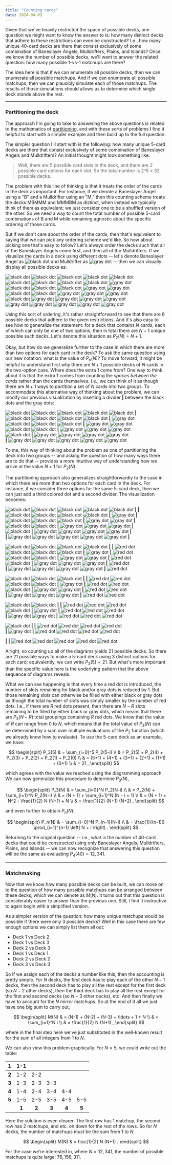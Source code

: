 ```yaml
---
title: "Counting cards"
date: 2024-04-03
---
```


Given that we've heavily restricted the space of possible decks, one question we might want to know the answer to is: how many distinct decks that adhere to these restrictions can even be constructed?  I.e., how many unique 40-card decks are there that consist exclusively of some combination of Baneslayer Angels, Mulldrifters, Plains, and Islands?  Once we know the number of possible decks, we'll want to answer the related question: how many possible 1-vs-1 matchups are there?

The idea here is that if we can enumerate all possible decks, then we can enumerate all possible matchups. And if we can enumerate all possible matchups, then we can plausibly simulate each of those matchups.  The results of those simulations should allows us to determine which single deck stands above the rest.

***

### Partitioning the deck

The approach I'm going to take to answering the above questions is related to the mathematics of [partitioning](https://en.wikipedia.org/wiki/Integer_partition), and with these sorts of problems I find it helpful to start with a simpler example and then build up to the full question.

The simpler question I'll start with is the following: how many unique 5-card decks are there that consist exclusively of some combination of Baneslayer Angels and Mulldrifters?  An initial thought might look something like:

> Well, there are 5 possible card slots in the deck, and there are 2 possible card options for each slot.  So the total number is 2^5 = 32 possible decks.

The problem with this line of thinking is that it treats the order of the cards in the deck as important.  For instance, if we denote a Baneslayer Angel using a "B" and a Mulldrifter using an "M," then this counting scheme treats the decks MBMMM and MMMBM as distinct, when instead we typically think of them as equivalent; we just consider one to be a shuffled version of the other.  So we need a way to count the total number of possible 5-card combinations of B and M while remaining agnostic about the specific ordering of those cards.

But if we don't care about the order of the cards, then that's equivalent to saying that we can pick any ordering scheme we'd like.  So how about picking one that's easy to follow?  Let's always order the decks such that all of the Baneslayer Angels come first, and then all of the Mulldrifters.  If we visualize the cards in a deck using different dots -- let's denote Baneslayer Angel as ![black dot](https://upload.wikimedia.org/wikipedia/commons/1/11/BlackDot.svg "Black dot") and Mulldrifter as ![gray dot](https://upload.wikimedia.org/wikipedia/commons/f/fe/GrayDot.svg "Gray dot") -- then we can visually display all possible decks as:

![black dot](https://upload.wikimedia.org/wikipedia/commons/1/11/BlackDot.svg "Black dot") ![black dot](https://upload.wikimedia.org/wikipedia/commons/1/11/BlackDot.svg "Black dot") ![black dot](https://upload.wikimedia.org/wikipedia/commons/1/11/BlackDot.svg "Black dot") ![black dot](https://upload.wikimedia.org/wikipedia/commons/1/11/BlackDot.svg "Black dot") ![black dot](https://upload.wikimedia.org/wikipedia/commons/1/11/BlackDot.svg "Black dot")\
![black dot](https://upload.wikimedia.org/wikipedia/commons/1/11/BlackDot.svg "Black dot") ![black dot](https://upload.wikimedia.org/wikipedia/commons/1/11/BlackDot.svg "Black dot") ![black dot](https://upload.wikimedia.org/wikipedia/commons/1/11/BlackDot.svg "Black dot") ![black dot](https://upload.wikimedia.org/wikipedia/commons/1/11/BlackDot.svg "Black dot") ![gray dot](https://upload.wikimedia.org/wikipedia/commons/f/fe/GrayDot.svg "Gray dot")\
![black dot](https://upload.wikimedia.org/wikipedia/commons/1/11/BlackDot.svg "Black dot") ![black dot](https://upload.wikimedia.org/wikipedia/commons/1/11/BlackDot.svg "Black dot") ![black dot](https://upload.wikimedia.org/wikipedia/commons/1/11/BlackDot.svg "Black dot") ![gray dot](https://upload.wikimedia.org/wikipedia/commons/f/fe/GrayDot.svg "Gray dot") ![gray dot](https://upload.wikimedia.org/wikipedia/commons/f/fe/GrayDot.svg "Gray dot")\
![black dot](https://upload.wikimedia.org/wikipedia/commons/1/11/BlackDot.svg "Black dot") ![black dot](https://upload.wikimedia.org/wikipedia/commons/1/11/BlackDot.svg "Black dot") ![gray dot](https://upload.wikimedia.org/wikipedia/commons/f/fe/GrayDot.svg "Gray dot") ![gray dot](https://upload.wikimedia.org/wikipedia/commons/f/fe/GrayDot.svg "Gray dot") ![gray dot](https://upload.wikimedia.org/wikipedia/commons/f/fe/GrayDot.svg "Gray dot")\
![black dot](https://upload.wikimedia.org/wikipedia/commons/1/11/BlackDot.svg "Black dot") ![gray dot](https://upload.wikimedia.org/wikipedia/commons/f/fe/GrayDot.svg "Gray dot") ![gray dot](https://upload.wikimedia.org/wikipedia/commons/f/fe/GrayDot.svg "Gray dot") ![gray dot](https://upload.wikimedia.org/wikipedia/commons/f/fe/GrayDot.svg "Gray dot") ![gray dot](https://upload.wikimedia.org/wikipedia/commons/f/fe/GrayDot.svg "Gray dot")\
![gray dot](https://upload.wikimedia.org/wikipedia/commons/f/fe/GrayDot.svg "Gray dot") ![gray dot](https://upload.wikimedia.org/wikipedia/commons/f/fe/GrayDot.svg "Gray dot") ![gray dot](https://upload.wikimedia.org/wikipedia/commons/f/fe/GrayDot.svg "Gray dot") ![gray dot](https://upload.wikimedia.org/wikipedia/commons/f/fe/GrayDot.svg "Gray dot") ![gray dot](https://upload.wikimedia.org/wikipedia/commons/f/fe/GrayDot.svg "Gray dot")

Using this sort of ordering, it's rather straightforward to see that there are 6 possible decks that adhere to the given restrictions.  And it's also easy to see how to generalize the statement: for a deck that contains $N$ cards, each of which can only be one of two options, then in total there are $N+1$ unique possible such decks.  Let's denote this situation as $P_2(N) = N+1$.

Okay, but how do we generalize further to the case in which there are more than two options for each card in the deck?  To ask the same question using our new notation: what is the value of $P_n(N)$?  To move forward, it might be helpful to understand first why there are $N+1$ possible decks of $N$ cards in the two-option case.  Where does the extra 1 come from?  One way to think about it is that the extra 1 comes from counting the *spaces between the cards* rather than the cards themselves.  I.e., we can think of it as though there are $N+1$ ways to *partition* a set of $N$ cards into two groups.  To accommodate this alternative way of thinking about the problem, we can modify our previous visualization by inserting a divider **|** between the black dots and the gray dots:

![black dot](https://upload.wikimedia.org/wikipedia/commons/1/11/BlackDot.svg "Black dot") ![black dot](https://upload.wikimedia.org/wikipedia/commons/1/11/BlackDot.svg "Black dot") ![black dot](https://upload.wikimedia.org/wikipedia/commons/1/11/BlackDot.svg "Black dot") ![black dot](https://upload.wikimedia.org/wikipedia/commons/1/11/BlackDot.svg "Black dot") ![black dot](https://upload.wikimedia.org/wikipedia/commons/1/11/BlackDot.svg "Black dot") **|**\
![black dot](https://upload.wikimedia.org/wikipedia/commons/1/11/BlackDot.svg "Black dot") ![black dot](https://upload.wikimedia.org/wikipedia/commons/1/11/BlackDot.svg "Black dot") ![black dot](https://upload.wikimedia.org/wikipedia/commons/1/11/BlackDot.svg "Black dot") ![black dot](https://upload.wikimedia.org/wikipedia/commons/1/11/BlackDot.svg "Black dot") **|** ![gray dot](https://upload.wikimedia.org/wikipedia/commons/f/fe/GrayDot.svg "Gray dot")\
![black dot](https://upload.wikimedia.org/wikipedia/commons/1/11/BlackDot.svg "Black dot") ![black dot](https://upload.wikimedia.org/wikipedia/commons/1/11/BlackDot.svg "Black dot") ![black dot](https://upload.wikimedia.org/wikipedia/commons/1/11/BlackDot.svg "Black dot") **|** ![gray dot](https://upload.wikimedia.org/wikipedia/commons/f/fe/GrayDot.svg "Gray dot") ![gray dot](https://upload.wikimedia.org/wikipedia/commons/f/fe/GrayDot.svg "Gray dot")\
![black dot](https://upload.wikimedia.org/wikipedia/commons/1/11/BlackDot.svg "Black dot") ![black dot](https://upload.wikimedia.org/wikipedia/commons/1/11/BlackDot.svg "Black dot") **|** ![gray dot](https://upload.wikimedia.org/wikipedia/commons/f/fe/GrayDot.svg "Gray dot") ![gray dot](https://upload.wikimedia.org/wikipedia/commons/f/fe/GrayDot.svg "Gray dot") ![gray dot](https://upload.wikimedia.org/wikipedia/commons/f/fe/GrayDot.svg "Gray dot")\
![black dot](https://upload.wikimedia.org/wikipedia/commons/1/11/BlackDot.svg "Black dot") **|** ![gray dot](https://upload.wikimedia.org/wikipedia/commons/f/fe/GrayDot.svg "Gray dot") ![gray dot](https://upload.wikimedia.org/wikipedia/commons/f/fe/GrayDot.svg "Gray dot") ![gray dot](https://upload.wikimedia.org/wikipedia/commons/f/fe/GrayDot.svg "Gray dot") ![gray dot](https://upload.wikimedia.org/wikipedia/commons/f/fe/GrayDot.svg "Gray dot")\
**|** ![gray dot](https://upload.wikimedia.org/wikipedia/commons/f/fe/GrayDot.svg "Gray dot") ![gray dot](https://upload.wikimedia.org/wikipedia/commons/f/fe/GrayDot.svg "Gray dot") ![gray dot](https://upload.wikimedia.org/wikipedia/commons/f/fe/GrayDot.svg "Gray dot") ![gray dot](https://upload.wikimedia.org/wikipedia/commons/f/fe/GrayDot.svg "Gray dot") ![gray dot](https://upload.wikimedia.org/wikipedia/commons/f/fe/GrayDot.svg "Gray dot")

To me, this way of thinking about the problem as one of partitioning the deck into two groups -- and asking the question of how many ways there are to do that -- provides a more intuitive way of understanding how we arrive at the value $N+1$ for $P_2(N)$.

The partitioning approach also generalizes straightforwardly to the case in which there are more than two options for each card in the deck.  For instance, if we consider three options for the same 5-card deck, then we can just add a third colored dot and a second divider.  The visualization becomes:

![black dot](https://upload.wikimedia.org/wikipedia/commons/1/11/BlackDot.svg "Black dot") ![black dot](https://upload.wikimedia.org/wikipedia/commons/1/11/BlackDot.svg "Black dot") ![black dot](https://upload.wikimedia.org/wikipedia/commons/1/11/BlackDot.svg "Black dot") ![black dot](https://upload.wikimedia.org/wikipedia/commons/1/11/BlackDot.svg "Black dot") ![black dot](https://upload.wikimedia.org/wikipedia/commons/1/11/BlackDot.svg "Black dot") **|** **|**\
![black dot](https://upload.wikimedia.org/wikipedia/commons/1/11/BlackDot.svg "Black dot") ![black dot](https://upload.wikimedia.org/wikipedia/commons/1/11/BlackDot.svg "Black dot") ![black dot](https://upload.wikimedia.org/wikipedia/commons/1/11/BlackDot.svg "Black dot") ![black dot](https://upload.wikimedia.org/wikipedia/commons/1/11/BlackDot.svg "Black dot") **|** ![gray dot](https://upload.wikimedia.org/wikipedia/commons/f/fe/GrayDot.svg "Gray dot") **|**\
![black dot](https://upload.wikimedia.org/wikipedia/commons/1/11/BlackDot.svg "Black dot") ![black dot](https://upload.wikimedia.org/wikipedia/commons/1/11/BlackDot.svg "Black dot") ![black dot](https://upload.wikimedia.org/wikipedia/commons/1/11/BlackDot.svg "Black dot") **|** ![gray dot](https://upload.wikimedia.org/wikipedia/commons/f/fe/GrayDot.svg "Gray dot") ![gray dot](https://upload.wikimedia.org/wikipedia/commons/f/fe/GrayDot.svg "Gray dot") **|**\
![black dot](https://upload.wikimedia.org/wikipedia/commons/1/11/BlackDot.svg "Black dot") ![black dot](https://upload.wikimedia.org/wikipedia/commons/1/11/BlackDot.svg "Black dot") **|** ![gray dot](https://upload.wikimedia.org/wikipedia/commons/f/fe/GrayDot.svg "Gray dot") ![gray dot](https://upload.wikimedia.org/wikipedia/commons/f/fe/GrayDot.svg "Gray dot") ![gray dot](https://upload.wikimedia.org/wikipedia/commons/f/fe/GrayDot.svg "Gray dot") **|**\
![black dot](https://upload.wikimedia.org/wikipedia/commons/1/11/BlackDot.svg "Black dot") **|** ![gray dot](https://upload.wikimedia.org/wikipedia/commons/f/fe/GrayDot.svg "Gray dot") ![gray dot](https://upload.wikimedia.org/wikipedia/commons/f/fe/GrayDot.svg "Gray dot") ![gray dot](https://upload.wikimedia.org/wikipedia/commons/f/fe/GrayDot.svg "Gray dot") ![gray dot](https://upload.wikimedia.org/wikipedia/commons/f/fe/GrayDot.svg "Gray dot") **|**\
**|** ![gray dot](https://upload.wikimedia.org/wikipedia/commons/f/fe/GrayDot.svg "Gray dot") ![gray dot](https://upload.wikimedia.org/wikipedia/commons/f/fe/GrayDot.svg "Gray dot") ![gray dot](https://upload.wikimedia.org/wikipedia/commons/f/fe/GrayDot.svg "Gray dot") ![gray dot](https://upload.wikimedia.org/wikipedia/commons/f/fe/GrayDot.svg "Gray dot") ![gray dot](https://upload.wikimedia.org/wikipedia/commons/f/fe/GrayDot.svg "Gray dot") **|**

![black dot](https://upload.wikimedia.org/wikipedia/commons/1/11/BlackDot.svg "Black dot") ![black dot](https://upload.wikimedia.org/wikipedia/commons/1/11/BlackDot.svg "Black dot") ![black dot](https://upload.wikimedia.org/wikipedia/commons/1/11/BlackDot.svg "Black dot") ![black dot](https://upload.wikimedia.org/wikipedia/commons/1/11/BlackDot.svg "Black dot") **|** **|** ![red dot](https://upload.wikimedia.org/wikipedia/commons/e/ec/RedDot.svg "Red dot")\
![black dot](https://upload.wikimedia.org/wikipedia/commons/1/11/BlackDot.svg "Black dot") ![black dot](https://upload.wikimedia.org/wikipedia/commons/1/11/BlackDot.svg "Black dot") ![black dot](https://upload.wikimedia.org/wikipedia/commons/1/11/BlackDot.svg "Black dot") **|** ![gray dot](https://upload.wikimedia.org/wikipedia/commons/f/fe/GrayDot.svg "Gray dot") **|** ![red dot](https://upload.wikimedia.org/wikipedia/commons/e/ec/RedDot.svg "Red dot")\
![black dot](https://upload.wikimedia.org/wikipedia/commons/1/11/BlackDot.svg "Black dot") ![black dot](https://upload.wikimedia.org/wikipedia/commons/1/11/BlackDot.svg "Black dot") **|** ![gray dot](https://upload.wikimedia.org/wikipedia/commons/f/fe/GrayDot.svg "Gray dot") ![gray dot](https://upload.wikimedia.org/wikipedia/commons/f/fe/GrayDot.svg "Gray dot") **|** ![red dot](https://upload.wikimedia.org/wikipedia/commons/e/ec/RedDot.svg "Red dot")\
![black dot](https://upload.wikimedia.org/wikipedia/commons/1/11/BlackDot.svg "Black dot") **|** ![gray dot](https://upload.wikimedia.org/wikipedia/commons/f/fe/GrayDot.svg "Gray dot") ![gray dot](https://upload.wikimedia.org/wikipedia/commons/f/fe/GrayDot.svg "Gray dot") ![gray dot](https://upload.wikimedia.org/wikipedia/commons/f/fe/GrayDot.svg "Gray dot") **|** ![red dot](https://upload.wikimedia.org/wikipedia/commons/e/ec/RedDot.svg "Red dot")\
**|** ![gray dot](https://upload.wikimedia.org/wikipedia/commons/f/fe/GrayDot.svg "Gray dot") ![gray dot](https://upload.wikimedia.org/wikipedia/commons/f/fe/GrayDot.svg "Gray dot") ![gray dot](https://upload.wikimedia.org/wikipedia/commons/f/fe/GrayDot.svg "Gray dot") ![gray dot](https://upload.wikimedia.org/wikipedia/commons/f/fe/GrayDot.svg "Gray dot") **|** ![red dot](https://upload.wikimedia.org/wikipedia/commons/e/ec/RedDot.svg "Red dot")

![black dot](https://upload.wikimedia.org/wikipedia/commons/1/11/BlackDot.svg "Black dot") ![black dot](https://upload.wikimedia.org/wikipedia/commons/1/11/BlackDot.svg "Black dot") ![black dot](https://upload.wikimedia.org/wikipedia/commons/1/11/BlackDot.svg "Black dot") **|** **|** ![red dot](https://upload.wikimedia.org/wikipedia/commons/e/ec/RedDot.svg "Red dot") ![red dot](https://upload.wikimedia.org/wikipedia/commons/e/ec/RedDot.svg "Red dot")\
![black dot](https://upload.wikimedia.org/wikipedia/commons/1/11/BlackDot.svg "Black dot") ![black dot](https://upload.wikimedia.org/wikipedia/commons/1/11/BlackDot.svg "Black dot") **|** ![gray dot](https://upload.wikimedia.org/wikipedia/commons/f/fe/GrayDot.svg "Gray dot") **|** ![red dot](https://upload.wikimedia.org/wikipedia/commons/e/ec/RedDot.svg "Red dot") ![red dot](https://upload.wikimedia.org/wikipedia/commons/e/ec/RedDot.svg "Red dot")\
![black dot](https://upload.wikimedia.org/wikipedia/commons/1/11/BlackDot.svg "Black dot") **|** ![gray dot](https://upload.wikimedia.org/wikipedia/commons/f/fe/GrayDot.svg "Gray dot") ![gray dot](https://upload.wikimedia.org/wikipedia/commons/f/fe/GrayDot.svg "Gray dot") **|** ![red dot](https://upload.wikimedia.org/wikipedia/commons/e/ec/RedDot.svg "Red dot") ![red dot](https://upload.wikimedia.org/wikipedia/commons/e/ec/RedDot.svg "Red dot")\
**|** ![gray dot](https://upload.wikimedia.org/wikipedia/commons/f/fe/GrayDot.svg "Gray dot") ![gray dot](https://upload.wikimedia.org/wikipedia/commons/f/fe/GrayDot.svg "Gray dot") ![gray dot](https://upload.wikimedia.org/wikipedia/commons/f/fe/GrayDot.svg "Gray dot") **|** ![red dot](https://upload.wikimedia.org/wikipedia/commons/e/ec/RedDot.svg "Red dot") ![red dot](https://upload.wikimedia.org/wikipedia/commons/e/ec/RedDot.svg "Red dot")

![black dot](https://upload.wikimedia.org/wikipedia/commons/1/11/BlackDot.svg "Black dot") ![black dot](https://upload.wikimedia.org/wikipedia/commons/1/11/BlackDot.svg "Black dot") **|** **|** ![red dot](https://upload.wikimedia.org/wikipedia/commons/e/ec/RedDot.svg "Red dot") ![red dot](https://upload.wikimedia.org/wikipedia/commons/e/ec/RedDot.svg "Red dot") ![red dot](https://upload.wikimedia.org/wikipedia/commons/e/ec/RedDot.svg "Red dot")\
![black dot](https://upload.wikimedia.org/wikipedia/commons/1/11/BlackDot.svg "Black dot") **|** ![gray dot](https://upload.wikimedia.org/wikipedia/commons/f/fe/GrayDot.svg "Gray dot") **|** ![red dot](https://upload.wikimedia.org/wikipedia/commons/e/ec/RedDot.svg "Red dot") ![red dot](https://upload.wikimedia.org/wikipedia/commons/e/ec/RedDot.svg "Red dot") ![red dot](https://upload.wikimedia.org/wikipedia/commons/e/ec/RedDot.svg "Red dot")\
**|** ![gray dot](https://upload.wikimedia.org/wikipedia/commons/f/fe/GrayDot.svg "Gray dot") ![gray dot](https://upload.wikimedia.org/wikipedia/commons/f/fe/GrayDot.svg "Gray dot") **|** ![red dot](https://upload.wikimedia.org/wikipedia/commons/e/ec/RedDot.svg "Red dot") ![red dot](https://upload.wikimedia.org/wikipedia/commons/e/ec/RedDot.svg "Red dot") ![red dot](https://upload.wikimedia.org/wikipedia/commons/e/ec/RedDot.svg "Red dot")

![black dot](https://upload.wikimedia.org/wikipedia/commons/1/11/BlackDot.svg "Black dot") **|** **|** ![red dot](https://upload.wikimedia.org/wikipedia/commons/e/ec/RedDot.svg "Red dot") ![red dot](https://upload.wikimedia.org/wikipedia/commons/e/ec/RedDot.svg "Red dot") ![red dot](https://upload.wikimedia.org/wikipedia/commons/e/ec/RedDot.svg "Red dot") ![red dot](https://upload.wikimedia.org/wikipedia/commons/e/ec/RedDot.svg "Red dot")\
**|** ![gray dot](https://upload.wikimedia.org/wikipedia/commons/f/fe/GrayDot.svg "Gray dot") **|** ![red dot](https://upload.wikimedia.org/wikipedia/commons/e/ec/RedDot.svg "Red dot") ![red dot](https://upload.wikimedia.org/wikipedia/commons/e/ec/RedDot.svg "Red dot") ![red dot](https://upload.wikimedia.org/wikipedia/commons/e/ec/RedDot.svg "Red dot") ![red dot](https://upload.wikimedia.org/wikipedia/commons/e/ec/RedDot.svg "Red dot")

**|** **|** ![red dot](https://upload.wikimedia.org/wikipedia/commons/e/ec/RedDot.svg "Red dot") ![red dot](https://upload.wikimedia.org/wikipedia/commons/e/ec/RedDot.svg "Red dot") ![red dot](https://upload.wikimedia.org/wikipedia/commons/e/ec/RedDot.svg "Red dot") ![red dot](https://upload.wikimedia.org/wikipedia/commons/e/ec/RedDot.svg "Red dot") ![red dot](https://upload.wikimedia.org/wikipedia/commons/e/ec/RedDot.svg "Red dot")

Alright, so counting up all of the diagrams yields 21 possible decks.  So there are 21 possible ways to make a 5-card deck using 3 distinct options for each card; equivalently, we can write $P_3(5) = 21$.  But what's more important than the specific value here is the underlying pattern that the above sequence of diagrams reveals.

What we can see happening is that every time a red dot is introduced, the number of slots remaining for black and/or gray dots is reduced by 1.  But those remaining slots can otherwise be filled with either black or gray dots as though the total number of slots was simply smaller by the number of red dots.  I.e., if there are $R$ red dots present, then there are $N - R$ slots remaining to be filled by either black or gray dots, which means that there are $P_2(N-R)$ total groupings containing $R$ red dots.  We know that the value of $R$ can range from 0 to $N$, which means that the total value of $P_3(N)$ can be determined by a sum over multiple evaluations of the $P_2$ function (which we already know how to evaluate).  To use the 5-card deck as an example, we have:

$$
\begin{split}
  P_3(5) & = \sum_{i=0}^5 P_2(5-i) \\
  & = P_2(5) + P_2(4) + P_2(3) + P_2(2) + P_2(1) + P_2(0) \\
  & = (5+1) + (4+1) + (3+1) + (2+1) + (1+1) + (0+1) \\
  & = 21 ,
\end{split}
$$

which agrees with the value we reached using the diagramming approach.  We can now generalize this procedure to determine $P_3(N)$,

$$
\begin{split}
  P_3(N) & = \sum_{i=0}^N P_2(N-i) \\
  & = P_2(N) + \sum_{i=1}^N P_2(N-i) \\
  & = (N + 1) + \sum_{i=1}^N (N - i + 1) \\
  & = (N + 1) + N^2 - \frac{1}{2} N (N+1) + N \\
  & = \frac{1}{2} (N+1) (N+2) ,
\end{split}
$$

and even further to obtain $P_n(N)$:

$$
\begin{split}
  P_n(N) & = \sum_{i=0}^N P_{n-1}(N-i) \\
  & = \frac{1}{(n-1)!} \prod_{i=1}^{n-1} \left( N + i \right) .
\end{split}
$$

Returning to the original question -- i.e., what is the number of 40-card decks that could be constructed using only Baneslayer Angels, Mulldrifters, Plains, and Islands -- we can now recognize that answering this question will be the same as evaluating $P_4(40) = 12,341$.

***

### Matchmaking

Now that we know how many possible decks can be built, we can move on to the question of how many possible matchups can be arranged between these decks, which we can denote as $M(N)$.  It turns out that this question is considerably easier to answer than the previous one.  Still, I find it instructive to again begin with a simplified version.

As a simpler version of the question: how many unique matchups would be possible if there were only 3 possible decks?  Well in this case there are few enough options we can simply list them all out:

- Deck 1 vs Deck 2
- Deck 1 vs Deck 3
- Deck 2 vs Deck 3
- Deck 1 vs Deck 1
- Deck 2 vs Deck 2
- Deck 3 vs Deck 3

So if we assign each of the decks a number like this, then the accounting is pretty simple.  For $N$ decks, the first deck has to play each of the other $N-1$ decks, then the second deck has to play all the rest except for the first deck (so $N-2$ other decks), then the third deck has to play all the rest except for the first and second decks (so $N-3$ other decks), etc.  And then finally we have to account for the $N$ mirror matchups.  So at the end of it all we just have one big sum to carry out,

$$
\begin{split}
  M(N) & = (N-1) + (N-2) + (N-3) + \ldots + 1 + N \\
  & = \sum_{i=1}^N i \\
  & = \frac{1}{2} N (N+1) ,
\end{split}
$$

where in the final step here we've just substituted in the well-known result for the sum of all integers from $1$ to $N$.

We can also view this problem graphically.  For $N=5$, we could write out the table:

| **1** |  1-1  |       |       |       |       |
|:-----:|:-----:|:-----:|:-----:|:-----:|:-----:|
| **2** |  1-2  |  2-2  |       |       |       |
| **3** |  1-3  |  2-3  |  3-3  |       |       |
| **4** |  1-4  |  2-4  |  3-4  |  4-4  |       |
| **5** |  1-5  |  2-5  |  3-5  |  4-5  |  5-5  |
|       | **1** | **2** | **3** | **4** | **5** |

Here the solution is even clearer.  The first row has 1 matchup, the second row has 2 matchups, and etc. on down for the rest of the rows.  So for $N$ decks, the number of matchups must be the sum from $1$ to $N$:

$$
\begin{split}
  M(N) & = frac{1}{2} N (N+1) .
\end{split}
$$

For the case we're interested in, where $N = 12,341$, the number of possible matchups is quite large: $76,156,311$.
